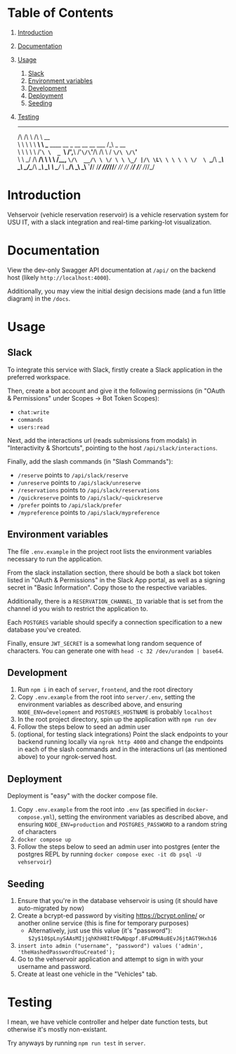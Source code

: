 
# Table of Contents

1.  [Introduction](#orgaa18786)
2.  [Documentation](#orgbbd3e6b)
3.  [Usage](#orgc600c98)
    1.  [Slack](#org4ef4b9e)
    2.  [Environment variables](#org595ccee)
    3.  [Development](#org0feba35)
    4.  [Deployment](#org5545ceb)
    5.  [Seeding](#org4c052d9)
4.  [Testing](#org2c98da7)

     __  __          __                                                         
    /\ \/\ \        /\ \                                             __         
    \ \ \ \ \     __\ \ \___     ____     __   _ __   __  __    ___ /\_\  _ __  
     \ \ \ \ \  /'__`\ \  _ `\  /',__\  /'__`\/\`'__\/\ \/\ \  / __`\/\ \/\`'__\
      \ \ \_/ \/\  __/\ \ \ \ \/\__, `\/\  __/\ \ \/ \ \ \_/ |/\ \L\ \ \ \ \ \/ 
       \ `\___/\ \____\\ \_\ \_\/\____/\ \____\\ \_\  \ \___/ \ \____/\ \_\ \_\ 
        `\/__/  \/____/ \/_/\/_/\/___/  \/____/ \/_/   \/__/   \/___/  \/_/\/_/ 


<a id="orgaa18786"></a>

# Introduction

Vehservoir (vehicle reservation reservoir) is a vehicle reservation system for USU IT, with a slack integration and real-time parking-lot visualization.


<a id="orgbbd3e6b"></a>

# Documentation

View the dev-only Swagger API documentation at `/api/` on the backend host (likely `http://localhost:4000`).

Additionally, you may view the initial design decisions made (and a fun little diagram) in the `/docs`.


<a id="orgc600c98"></a>

# Usage


<a id="org4ef4b9e"></a>

## Slack

To integrate this service with Slack, firstly create a Slack application in the preferred workspace.

Then, create a bot account and give it the following permissions (in "OAuth & Permissions" under Scopes -> Bot Token Scopes):

-   `chat:write`
-   `commands`
-   `users:read`

Next, add the interactions url (reads submissions from modals) in "Interactivity & Shortcuts", pointing to the host `/api/slack/interactions`.

Finally, add the slash commands (in "Slash Commands"):

-   `/reserve` points to `/api/slack/reserve`
-   `/unreserve` points to `/api/slack/unreserve`
-   `/reservations` points to `/api/slack/reservations`
-   `/quickreserve` points to `/api/slack/~quickreserve`
-   `/prefer` points to `/api/slack/prefer`
-   `/mypreference` points to `/api/slack/mypreference`


<a id="org595ccee"></a>

## Environment variables

The file `.env.example` in the project root lists the environment variables necessary to run the application.

From the slack installation section, there should be both a slack bot token listed in "OAuth & Permissions" in the Slack App portal, as well as a signing secret in "Basic Information". Copy those to the respective variables.

Additionally, there is a `RESERVATION_CHANNEL_ID` variable that is set from the channel id you wish to restrict the application to.

Each `POSTGRES` variable should specify a connection specification to a new database you've created.

Finally, ensure `JWT_SECRET` is a somewhat long random sequence of characters. You can generate one with `head -c 32 /dev/urandom | base64`.


<a id="org0feba35"></a>

## Development

1.  Run `npm i` in each of `server`, `frontend`, and the root directory
2.  Copy `.env.example` from the root into `server/.env`, setting the environment variables as described above, and ensuring `NODE_ENV=development` and `POSTGRES_HOSTNAME` is probably `localhost`
3.  In the root project directory, spin up the application with `npm run dev`
4.  Follow the steps below to seed an admin user
5.  (optional, for testing slack integrations) Point the slack endpoints to your backend running locally via `ngrok http 4000` and change the endpoints in each of the slash commands and in the interactions url (as mentioned above) to your ngrok-served host.


<a id="org5545ceb"></a>

## Deployment

Deployment is "easy" with the docker compose file.

1.  Copy `.env.example` from the root into `.env` (as specified in `docker-compose.yml`), setting the environment variables as described above, and ensuring `NODE_ENV=production` and `POSTGRES_PASSWORD` to a random string of characters
2.  `docker compose up`
3.  Follow the steps below to seed an admin user into postgres (enter the postgres REPL by running `docker compose exec -it db psql -U vehservoir`)


<a id="org4c052d9"></a>

## Seeding

1.  Ensure that you're in the database vehservoir is using (it should have auto-migrated by now)
2.  Create a bcrypt-ed password by visiting <https://bcrypt.online/> or another online service (this is fine for temporary purposes)
    -   Alternatively, just use this value (it's "password"): `$2y$10$pLnySAAsMIjjqhKhH8ItFOwNpqpf.8FuDMHAu8EvJ6jtAGT9Hxh16`
3.  `insert into admin ("username", "password") values ('admin', 'theHashedPasswordYouCreated');`
4.  Go to the vehservoir application and attempt to sign in with your username and password.
5.  Create at least one vehicle in the "Vehicles" tab.


<a id="org2c98da7"></a>

# Testing

I mean, we have vehicle controller and helper date function tests, but otherwise it's mostly non-existant.

Try anyways by running `npm run test` in `server`.

